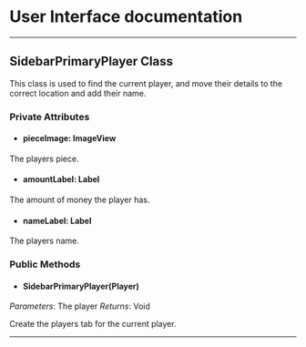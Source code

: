 # User Interface documentation
---

## SidebarPrimaryPlayer Class

This class is used to find the current player, and move their details to the correct location and add their name. 

### Private Attributes 
- #### pieceImage: ImageView
The players piece.
- #### amountLabel: Label
The amount of money the player has.
- #### nameLabel: Label
The players name.
### Public Methods 

- #### SidebarPrimaryPlayer(Player)
*Parameters*: The player
*Returns*: Void

Create the players tab for the current player.

---